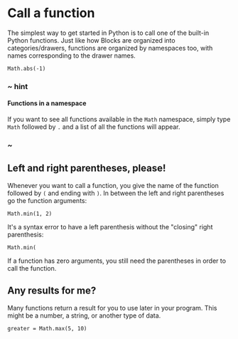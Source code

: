 # Call a function

The simplest way to get started in Python is to
call one of the built-in Python functions. Just like how Blocks
are organized into categories/drawers, functions are organized by
namespaces too, with names corresponding to the drawer names.

```python-ignore
Math.abs(-1)
```

### ~ hint

#### Functions in a namespace

If you want to see all functions available in the `Math` namespace, simply type `Math`
followed by `.` and a list of all the functions will appear. 

### ~

## Left and right parentheses, please!

Whenever you want to call a function, you give the name of the function
followed by `(` and ending with `)`. In between the left and right
parentheses go the function arguments:

```python-ignore
Math.min(1, 2)
```

It's a syntax error to have a left parenthesis without the "closing" right parenthesis:

```python-ignore
Math.min(
```

If a function has zero arguments, you still
need the parentheses in order to call the function.

## Any results for me?

Many functions return a result for you to use later in your program. This might be a number, a string, or another type of data.

```python-ignore
greater = Math.max(5, 10)
``` 